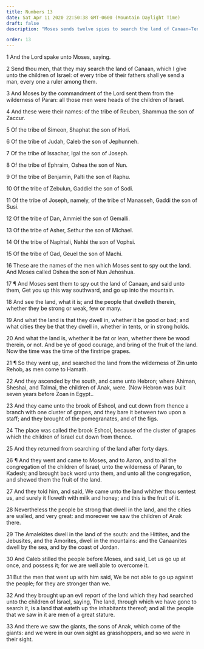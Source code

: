 ```yaml
---
title: Numbers 13
date: Sat Apr 11 2020 22:50:38 GMT-0600 (Mountain Daylight Time)
draft: false
description: "Moses sends twelve spies to search the land of Canaan—Ten of them bring an evil report, telling only of the strength of the inhabitants."

order: 13
---
```

    
1 And the Lord spake unto Moses, saying.

2 Send thou men, that they may search the land of Canaan, which I give unto the children of Israel: of every tribe of their fathers shall ye send a man, every one a ruler among them.

3 And Moses by the commandment of the Lord sent them from the wilderness of Paran: all those men were heads of the children of Israel.

4 And these were their names: of the tribe of Reuben, Shammua the son of Zaccur.

5 Of the tribe of Simeon, Shaphat the son of Hori.

6 Of the tribe of Judah, Caleb the son of Jephunneh.

7 Of the tribe of Issachar, Igal the son of Joseph.

8 Of the tribe of Ephraim, Oshea the son of Nun.

9 Of the tribe of Benjamin, Palti the son of Raphu.

10 Of the tribe of Zebulun, Gaddiel the son of Sodi.

11 Of the tribe of Joseph, namely, of the tribe of Manasseh, Gaddi the son of Susi.

12 Of the tribe of Dan, Ammiel the son of Gemalli.

13 Of the tribe of Asher, Sethur the son of Michael.

14 Of the tribe of Naphtali, Nahbi the son of Vophsi.

15 Of the tribe of Gad, Geuel the son of Machi.

16 These are the names of the men which Moses sent to spy out the land. And Moses called Oshea the son of Nun Jehoshua.

17 ¶ And Moses sent them to spy out the land of Canaan, and said unto them, Get you up this way southward, and go up into the mountain.

18 And see the land, what it is; and the people that dwelleth therein, whether they be strong or weak, few or many.

19 And what the land is that they dwell in, whether it be good or bad; and what cities they be that they dwell in, whether in tents, or in strong holds.

20 And what the land is, whether it be fat or lean, whether there be wood therein, or not. And be ye of good courage, and bring of the fruit of the land. Now the time was the time of the firstripe grapes.

21 ¶ So they went up, and searched the land from the wilderness of Zin unto Rehob, as men come to Hamath.

22 And they ascended by the south, and came unto Hebron; where Ahiman, Sheshai, and Talmai, the children of Anak, were. (Now Hebron was built seven years before Zoan in Egypt..

23 And they came unto the brook of Eshcol, and cut down from thence a branch with one cluster of grapes, and they bare it between two upon a staff; and they brought of the pomegranates, and of the figs.

24 The place was called the brook Eshcol, because of the cluster of grapes which the children of Israel cut down from thence.

25 And they returned from searching of the land after forty days.

26 ¶ And they went and came to Moses, and to Aaron, and to all the congregation of the children of Israel, unto the wilderness of Paran, to Kadesh; and brought back word unto them, and unto all the congregation, and shewed them the fruit of the land.

27 And they told him, and said, We came unto the land whither thou sentest us, and surely it floweth with milk and honey; and this is the fruit of it.

28 Nevertheless the people be strong that dwell in the land, and the cities are walled, and very great: and moreover we saw the children of Anak there.

29 The Amalekites dwell in the land of the south: and the Hittites, and the Jebusites, and the Amorites, dwell in the mountains: and the Canaanites dwell by the sea, and by the coast of Jordan.

30 And Caleb stilled the people before Moses, and said, Let us go up at once, and possess it; for we are well able to overcome it.

31 But the men that went up with him said, We be not able to go up against the people; for they are stronger than we.

32 And they brought up an evil report of the land which they had searched unto the children of Israel, saying, The land, through which we have gone to search it, is a land that eateth up the inhabitants thereof; and all the people that we saw in it are men of a great stature.

33 And there we saw the giants, the sons of Anak, which come of the giants: and we were in our own sight as grasshoppers, and so we were in their sight.
